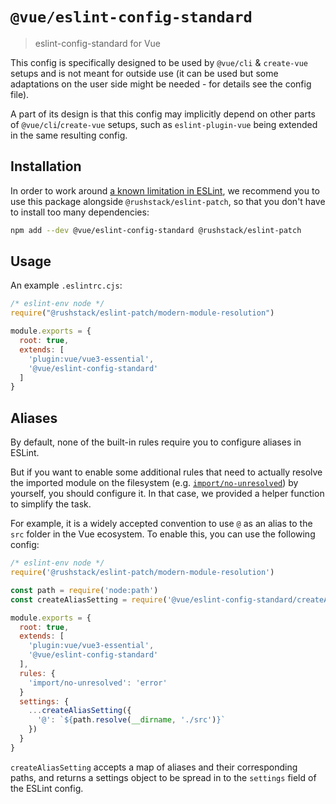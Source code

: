 # `@vue/eslint-config-standard`

> eslint-config-standard for Vue

This config is specifically designed to be used by `@vue/cli` & `create-vue` setups
and is not meant for outside use (it can be used but some adaptations
on the user side might be needed - for details see the config file).

A part of its design is that this config may implicitly depend on
other parts of `@vue/cli`/`create-vue` setups, such as `eslint-plugin-vue` being
extended in the same resulting config.

## Installation

In order to work around [a known limitation in ESLint](https://github.com/eslint/eslint/issues/3458), we recommend you to use this package alongside `@rushstack/eslint-patch`, so that you don't have to install too many dependencies:

```sh
npm add --dev @vue/eslint-config-standard @rushstack/eslint-patch
```

## Usage

An example `.eslintrc.cjs`:

```js
/* eslint-env node */
require("@rushstack/eslint-patch/modern-module-resolution")

module.exports = {
  root: true,
  extends: [
    'plugin:vue/vue3-essential',
    '@vue/eslint-config-standard'
  ]
}
```

## Aliases

By default, none of the built-in rules require you to configure aliases in ESLint.

But if you want to enable some additional rules that need to actually resolve the imported module on the filesystem (e.g. [`import/no-unresolved`](https://github.com/import-js/eslint-plugin-import/blob/v2.26.0/docs/rules/no-unresolved.md)) by yourself, you should configure it.
In that case, we provided a helper function to simplify the task.

For example, it is a widely accepted convention to use `@` as an alias to the `src` folder in the Vue ecosystem. To enable this, you can use the following config:

```js
/* eslint-env node */
require('@rushstack/eslint-patch/modern-module-resolution')

const path = require('node:path')
const createAliasSetting = require('@vue/eslint-config-standard/createAliasSetting')

module.exports = {
  root: true,
  extends: [
    'plugin:vue/vue3-essential',
    '@vue/eslint-config-standard'
  ],
  rules: {
    'import/no-unresolved': 'error'
  }
  settings: {
    ...createAliasSetting({
      '@': `${path.resolve(__dirname, './src')}`
    })
  }
}
```

`createAliasSetting` accepts a map of aliases and their corresponding paths, and returns a settings object to be spread in to the `settings` field of the ESLint config.
